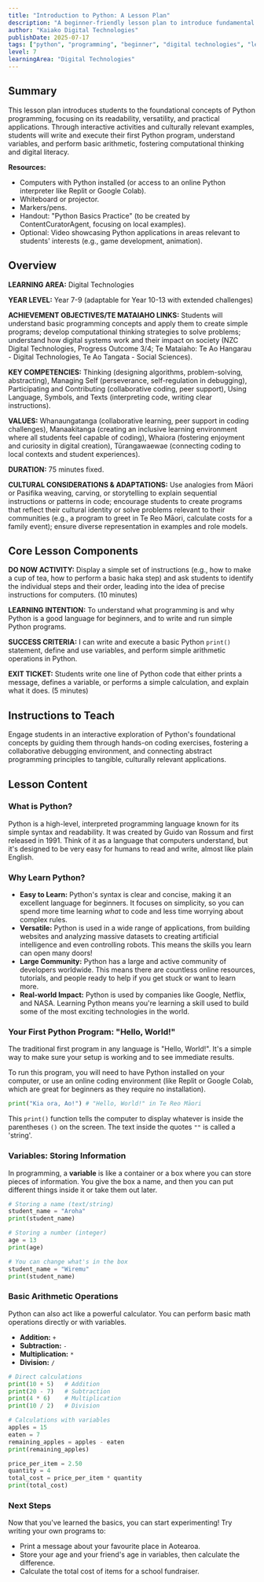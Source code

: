 ```yaml
---
title: "Introduction to Python: A Lesson Plan"
description: "A beginner-friendly lesson plan to introduce fundamental Python programming concepts, tailored for diverse learners."
author: "Kaiako Digital Technologies"
publishDate: 2025-07-17
tags: ["python", "programming", "beginner", "digital technologies", "lesson-plan"]
level: 7
learningArea: "Digital Technologies"
---
```


## Summary

This lesson plan introduces students to the foundational concepts of Python programming, focusing on its readability, versatility, and practical applications. Through interactive activities and culturally relevant examples, students will write and execute their first Python program, understand variables, and perform basic arithmetic, fostering computational thinking and digital literacy.

**Resources:**
*   Computers with Python installed (or access to an online Python interpreter like Replit or Google Colab).
*   Whiteboard or projector.
*   Markers/pens.
*   Handout: "Python Basics Practice" (to be created by ContentCuratorAgent, focusing on local examples).
*   Optional: Video showcasing Python applications in areas relevant to students' interests (e.g., game development, animation).

## Overview

**LEARNING AREA:** Digital Technologies

**YEAR LEVEL:** Year 7-9 (adaptable for Year 10-13 with extended challenges)

**ACHIEVEMENT OBJECTIVES/TE MATAIAHO LINKS:** Students will understand basic programming concepts and apply them to create simple programs; develop computational thinking strategies to solve problems; understand how digital systems work and their impact on society (NZC Digital Technologies, Progress Outcome 3/4; Te Mataiaho: Te Ao Hangarau - Digital Technologies, Te Ao Tangata - Social Sciences).

**KEY COMPETENCIES:** Thinking (designing algorithms, problem-solving, abstracting), Managing Self (perseverance, self-regulation in debugging), Participating and Contributing (collaborative coding, peer support), Using Language, Symbols, and Texts (interpreting code, writing clear instructions).

**VALUES:** Whanaungatanga (collaborative learning, peer support in coding challenges), Manaakitanga (creating an inclusive learning environment where all students feel capable of coding), Whaiora (fostering enjoyment and curiosity in digital creation), Tūrangawaewae (connecting coding to local contexts and student experiences).

**DURATION:** 75 minutes fixed.

**CULTURAL CONSIDERATIONS & ADAPTATIONS:** Use analogies from Māori or Pasifika weaving, carving, or storytelling to explain sequential instructions or patterns in code; encourage students to create programs that reflect their cultural identity or solve problems relevant to their communities (e.g., a program to greet in Te Reo Māori, calculate costs for a family event); ensure diverse representation in examples and role models.

## Core Lesson Components

**DO NOW ACTIVITY:** Display a simple set of instructions (e.g., how to make a cup of tea, how to perform a basic haka step) and ask students to identify the individual steps and their order, leading into the idea of precise instructions for computers. (10 minutes)

**LEARNING INTENTION:** To understand what programming is and why Python is a good language for beginners, and to write and run simple Python programs.

**SUCCESS CRITERIA:** I can write and execute a basic Python `print()` statement, define and use variables, and perform simple arithmetic operations in Python.

**EXIT TICKET:** Students write one line of Python code that either prints a message, defines a variable, or performs a simple calculation, and explain what it does. (5 minutes)

## Instructions to Teach

Engage students in an interactive exploration of Python's foundational concepts by guiding them through hands-on coding exercises, fostering a collaborative debugging environment, and connecting abstract programming principles to tangible, culturally relevant applications.

## Lesson Content

### What is Python?

Python is a high-level, interpreted programming language known for its simple syntax and readability. It was created by Guido van Rossum and first released in 1991. Think of it as a language that computers understand, but it's designed to be very easy for humans to read and write, almost like plain English.

### Why Learn Python?

*   **Easy to Learn:** Python's syntax is clear and concise, making it an excellent language for beginners. It focuses on simplicity, so you can spend more time learning *what* to code and less time worrying about complex rules.
*   **Versatile:** Python is used in a wide range of applications, from building websites and analyzing massive datasets to creating artificial intelligence and even controlling robots. This means the skills you learn can open many doors!
*   **Large Community:** Python has a large and active community of developers worldwide. This means there are countless online resources, tutorials, and people ready to help if you get stuck or want to learn more.
*   **Real-world Impact:** Python is used by companies like Google, Netflix, and NASA. Learning Python means you're learning a skill used to build some of the most exciting technologies in the world.

### Your First Python Program: "Hello, World!"

The traditional first program in any language is "Hello, World!". It's a simple way to make sure your setup is working and to see immediate results.

To run this program, you will need to have Python installed on your computer, or use an online coding environment (like Replit or Google Colab, which are great for beginners as they require no installation).

```python
print("Kia ora, Ao!") # "Hello, World!" in Te Reo Māori
```

This `print()` function tells the computer to display whatever is inside the parentheses `()` on the screen. The text inside the quotes `""` is called a 'string'.

### Variables: Storing Information

In programming, a **variable** is like a container or a box where you can store pieces of information. You give the box a name, and then you can put different things inside it or take them out later.

```python
# Storing a name (text/string)
student_name = "Aroha"
print(student_name)

# Storing a number (integer)
age = 13
print(age)

# You can change what's in the box
student_name = "Wiremu"
print(student_name)
```

### Basic Arithmetic Operations

Python can also act like a powerful calculator. You can perform basic math operations directly or with variables.

*   **Addition:** `+`
*   **Subtraction:** `-`
*   **Multiplication:** `*`
*   **Division:** `/`

```python
# Direct calculations
print(10 + 5)   # Addition
print(20 - 7)   # Subtraction
print(4 * 6)    # Multiplication
print(10 / 2)   # Division

# Calculations with variables
apples = 15
eaten = 7
remaining_apples = apples - eaten
print(remaining_apples)

price_per_item = 2.50
quantity = 4
total_cost = price_per_item * quantity
print(total_cost)
```

### Next Steps

Now that you've learned the basics, you can start experimenting! Try writing your own programs to:

*   Print a message about your favourite place in Aotearoa.
*   Store your age and your friend's age in variables, then calculate the difference.
*   Calculate the total cost of items for a school fundraiser.
